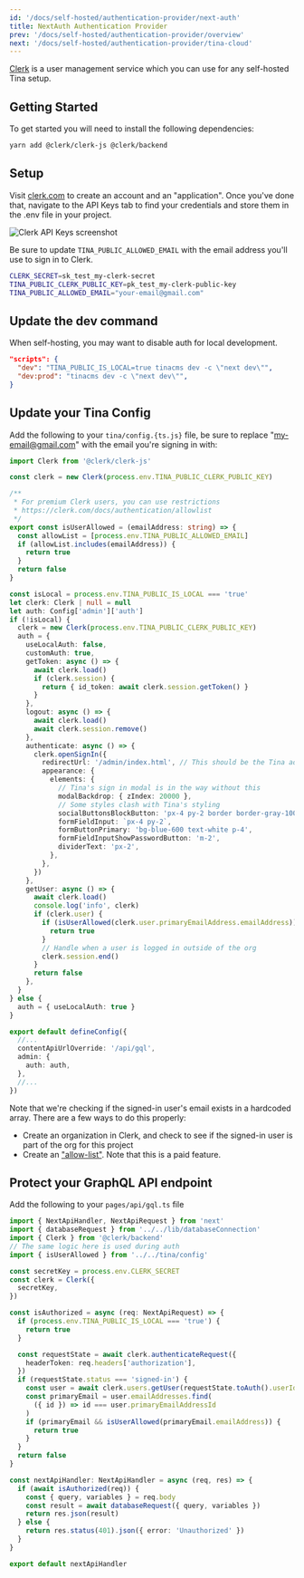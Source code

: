 ```yaml
---
id: '/docs/self-hosted/authentication-provider/next-auth'
title: NextAuth Authentication Provider
prev: '/docs/self-hosted/authentication-provider/overview'
next: '/docs/self-hosted/authentication-provider/tina-cloud'
---
```


[Clerk](https://clerk.com) is a user management service which you can use for any self-hosted Tina setup.

## Getting Started

To get started you will need to install the following dependencies:

```bash
yarn add @clerk/clerk-js @clerk/backend
```

## Setup

Visit [clerk.com](https://clerk.com/) to create an account and an "application". Once you've done that, navigate to the API Keys tab to find your credentials and store them in the .env file in your project.

![Clerk API Keys screenshot](/img/clerk-api-keys-screenshot.png)

Be sure to update `TINA_PUBLIC_ALLOWED_EMAIL` with the email address you'll use to sign in to Clerk.

```bash
CLERK_SECRET=sk_test_my-clerk-secret
TINA_PUBLIC_CLERK_PUBLIC_KEY=pk_test_my-clerk-public-key
TINA_PUBLIC_ALLOWED_EMAIL="your-email@gmail.com"
```

## Update the dev command

When self-hosting, you may want to disable auth for local development.

```json
"scripts": {
  "dev": "TINA_PUBLIC_IS_LOCAL=true tinacms dev -c \"next dev\"",
  "dev:prod": "tinacms dev -c \"next dev\"",
}
```

## Update your Tina Config

Add the following to your `tina/config.{ts.js}` file, be sure to replace "my-email@gmail.com" with the email you're signing in with:

```ts
import Clerk from '@clerk/clerk-js'

const clerk = new Clerk(process.env.TINA_PUBLIC_CLERK_PUBLIC_KEY)

/**
 * For premium Clerk users, you can use restrictions
 * https://clerk.com/docs/authentication/allowlist
 */
export const isUserAllowed = (emailAddress: string) => {
  const allowList = [process.env.TINA_PUBLIC_ALLOWED_EMAIL]
  if (allowList.includes(emailAddress)) {
    return true
  }
  return false
}

const isLocal = process.env.TINA_PUBLIC_IS_LOCAL === 'true'
let clerk: Clerk | null = null
let auth: Config['admin']['auth']
if (!isLocal) {
  clerk = new Clerk(process.env.TINA_PUBLIC_CLERK_PUBLIC_KEY)
  auth = {
    useLocalAuth: false,
    customAuth: true,
    getToken: async () => {
      await clerk.load()
      if (clerk.session) {
        return { id_token: await clerk.session.getToken() }
      }
    },
    logout: async () => {
      await clerk.load()
      await clerk.session.remove()
    },
    authenticate: async () => {
      clerk.openSignIn({
        redirectUrl: '/admin/index.html', // This should be the Tina admin path
        appearance: {
          elements: {
            // Tina's sign in modal is in the way without this
            modalBackdrop: { zIndex: 20000 },
            // Some styles clash with Tina's styling
            socialButtonsBlockButton: 'px-4 py-2 border border-gray-100',
            formFieldInput: `px-4 py-2`,
            formButtonPrimary: 'bg-blue-600 text-white p-4',
            formFieldInputShowPasswordButton: 'm-2',
            dividerText: 'px-2',
          },
        },
      })
    },
    getUser: async () => {
      await clerk.load()
      console.log('info', clerk)
      if (clerk.user) {
        if (isUserAllowed(clerk.user.primaryEmailAddress.emailAddress)) {
          return true
        }
        // Handle when a user is logged in outside of the org
        clerk.session.end()
      }
      return false
    },
  }
} else {
  auth = { useLocalAuth: true }
}

export default defineConfig({
  //...
  contentApiUrlOverride: '/api/gql',
  admin: {
    auth: auth,
  },
  //...
})
```

Note that we're checking if the signed-in user's email exists in a hardcoded array. There are a few ways to do this properly:

- Create an organization in Clerk, and check to see if the signed-in user is part of the org for this project
- Create an ["allow-list"](https://clerk.com/docs/authentication/allowlist). Note that this is a paid feature.

## Protect your GraphQL API endpoint

Add the following to your `pages/api/gql.ts` file

```ts
import { NextApiHandler, NextApiRequest } from 'next'
import { databaseRequest } from '../../lib/databaseConnection'
import { Clerk } from '@clerk/backend'
// The same logic here is used during auth
import { isUserAllowed } from '../../tina/config'

const secretKey = process.env.CLERK_SECRET
const clerk = Clerk({
  secretKey,
})

const isAuthorized = async (req: NextApiRequest) => {
  if (process.env.TINA_PUBLIC_IS_LOCAL === 'true') {
    return true
  }

  const requestState = await clerk.authenticateRequest({
    headerToken: req.headers['authorization'],
  })
  if (requestState.status === 'signed-in') {
    const user = await clerk.users.getUser(requestState.toAuth().userId)
    const primaryEmail = user.emailAddresses.find(
      ({ id }) => id === user.primaryEmailAddressId
    )
    if (primaryEmail && isUserAllowed(primaryEmail.emailAddress)) {
      return true
    }
  }
  return false
}

const nextApiHandler: NextApiHandler = async (req, res) => {
  if (await isAuthorized(req)) {
    const { query, variables } = req.body
    const result = await databaseRequest({ query, variables })
    return res.json(result)
  } else {
    return res.status(401).json({ error: 'Unauthorized' })
  }
}

export default nextApiHandler
```
